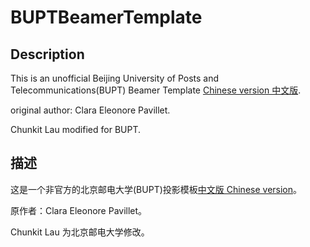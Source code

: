 # BUPTBeamerTemplate
## Description
This is an unofficial Beijing University of Posts and Telecommunications(BUPT) Beamer Template [Chinese version 中文版](https://github.com/chunkitlau/BUPTBeamerTemplate/tree/master-chinese).

original author: Clara Eleonore Pavillet.

Chunkit Lau modified for BUPT.

## 描述

这是一个非官方的北京邮电大学(BUPT)投影模板[中文版 Chinese version](https://github.com/chunkitlau/BUPTBeamerTemplate/tree/master-chinese)。

原作者：Clara Eleonore Pavillet。

Chunkit Lau 为北京邮电大学修改。
